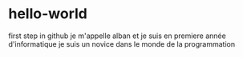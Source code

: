 # hello-world
first step in github
je m'appelle alban et je suis en premiere année d'informatique je suis un  novice dans le monde de la programmation 
